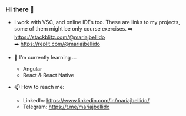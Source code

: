 ### Hi there 👋



- I work with VSC, and online IDEs too. These are links to my projects, some of them might be only course exercises. 
  ➡️  https://stackblitz.com/@mariajbellido \
  ➡️  https://replit.com/@mariajbellido

- 🌱 I’m currently learning ...
  - Angular 
  - React & React Native 

- 📫 How to reach me: 
  - LinkedIn: https://www.linkedin.com/in/mariajbellido/ 
  - Telegram: https://t.me/mariajbellido


  

<!--
**mariajbellido/mariajbellido** is a ✨ _special_ ✨ repository because its `README.md` (this file) appears on your GitHub profile.

Here are some ideas to get you started:

- 🔭 I’m currently working on ...
- 🌱 I’m currently learning ...
- 👯 I’m looking to collaborate on ...
- 🤔 I’m looking for help with ...
- 💬 Ask me about ...
- 📫 How to reach me: ...
- 😄 Pronouns: ...
- ⚡ Fun fact: ...
-->
